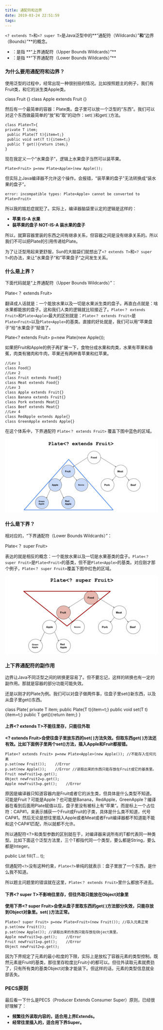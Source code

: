 ```yaml
---
title: 通配符和边界
date: 2019-03-24 22:51:59
tags:
---
```

`<? extends T>`和`<? super T>`是Java泛型中的**“通配符（Wildcards）”**和**“边界（Bounds）”**的概念。

*   <? extends T>：是指 **“上界通配符（Upper Bounds Wildcards）”**
*   <? super T>：是指 **“下界通配符（Lower Bounds Wildcards）”**

### 为什么要用通配符和边界？

使用泛型的过程中，经常出现一种很别扭的情况。比如按照题主的例子，我们有Fruit类，和它的派生类Apple类。

class Fruit {} class Apple extends Fruit {}

然后有一个最简单的容器：Plate类。盘子里可以放一个泛型的“东西”。我们可以对这个东西做最简单的“放”和“取”的动作：set( )和get( )方法。

```
class Plate<T>{ 
private T item;
 public Plate(T t){item=t;} 
 public void set(T t){item=t;} 
 public T get(){return item;}
}
```

现在我定义一个“水果盘子”，逻辑上水果盘子当然可以装苹果。

```
Plate<Fruit> p=new Plate<Apple>(new Apple());
```

但实际上Java编译器不允许这个操作。会报错，“装苹果的盘子”无法转换成“装水果的盘子”。

```
error: incompatible types: Plate<Apple> cannot be converted to Plate<Fruit>
```

所以我的尴尬症就犯了。实际上，编译器脑袋里认定的逻辑是这样的：

*   **苹果 IS-A 水果**
*   **装苹果的盘子 NOT-IS-A 装水果的盘子**

所以，就算容器里装的东西之间有继承关系，但容器之间是没有继承关系的。所以我们不可以把Plate的引用传递给Plate。

为了让泛型用起来更舒服，Sun的大脑袋们就想出了`<? extends T>`和`<? super T>`的办法，来让”水果盘子“和”苹果盘子“之间发生关系。

### 什么是上界？

下面代码就是“上界通配符（Upper Bounds Wildcards）”：

Plate<？ extends Fruit>

翻译成人话就是：一个能放水果以及一切是水果派生类的盘子。再直白点就是：啥水果都能放的盘子。这和我们人类的逻辑就比较接近了。`Plate<？ extends Fruit>`和`Plate<Apple>`最大的区别就是：`Plate<？ extends Fruit>`是`Plate<Fruit>`以及`Plate<Apple>`的基类。直接的好处就是，我们可以用“苹果盘子”给“水果盘子”赋值了。

Plate<? extends Fruit> p=new Plate<Apple>(new Apple());

如果把Fruit和Apple的例子再扩展一下，食物分成水果和肉类，水果有苹果和香蕉，肉类有猪肉和牛肉，苹果还有两种青苹果和红苹果。

```
//Lev 1
class Food{} 
//Lev 2
class Fruit extends Food{} 
class Meat extends Food{} 
//Lev 3
class Apple extends Fruit{} 
class Banana extends Fruit{} 
class Pork extends Meat{} 
class Beef extends Meat{} 
//Lev 4
class RedApple extends Apple{} 
class GreenApple extends Apple{}
```

在这个体系中，下界通配符 `Plate<？ extends Fruit>` 覆盖下图中蓝色的区域。

![1](32402/1.png)

### 什么是下界？

相对应的，“下界通配符（Lower Bounds Wildcards）”：

Plate<？ super Fruit>

表达的就是相反的概念：一个能放水果以及一切是水果基类的盘子。`Plate<？ super Fruit>`是`Plate<Fruit>`的基类，但不是`Plate<Apple>`的基类。对应刚才那个例子，`Plate<？ super Fruit>`覆盖下图中红色的区域。

![2](32402/2.png)

### 上下界通配符的副作用

边界让Java不同泛型之间的转换更容易了。但不要忘记，这样的转换也有一定的副作用。那就是容器的部分功能可能失效。

还是以刚才的Plate为例。我们可以对盘子做两件事，往盘子里set()新东西，以及从盘子里get()东西。

class Plate<T>{ private T item; public Plate(T t){item=t;} public void set(T t){item=t;} public T get(){return item;}
}

#### 上界<? extends T>不能往里存，只能往外取

**<? extends Fruit>会使往盘子里放东西的set( )方法失效。但取东西get( )方法还有效。比如下面例子里两个set()方法，插入Apple和Fruit都报错。**

```
Plate<? extends Fruit> p=new Plate<Apple>(new Apple()); //不能存入任何元素
p.set(new Fruit());    //Error
p.set(new Apple());    //Error //读取出来的东西只能存放在Fruit或它的基类里。
Fruit newFruit1=p.get();
Object newFruit2=p.get();
Apple newFruit3=p.get();    //Error
```


原因是编译器只知道容器内是Fruit或者它的派生类，但具体是什么类型不知道。可能是Fruit？可能是Apple？也可能是Banana，RedApple，GreenApple？编译器在看到后面用Plate赋值以后，盘子里没有被标上有“苹果”。而是标上一个占位符：CAP#1，来表示捕获一个Fruit或Fruit的子类，具体是什么类不知道，代号CAP#1。然后无论是想往里插入Apple或者Meat或者Fruit编译器都不知道能不能和这个CAP#1匹配，所以就都不允许。

所以通配符<?>和类型参数的区别就在于，对编译器来说所有的T都代表同一种类型。比如下面这个泛型方法里，三个T都指代同一个类型，要么都是String，要么都是Integer。

public <T> List<T> fill(T... t);

但通配符`<?>`没有这种约束，`Plate<?>`单纯的就表示：盘子里放了一个东西，是什么我不知道。

所以题主问题里的错误就在这里，`Plate<？ extends Fruit>`里什么都放不进去。

#### 下界<? super T>不影响往里存，但往外取只能放在Object对象里

**使用下界<? super Fruit>会使从盘子里取东西的get( )方法部分失效，只能存放到Object对象里。set( )方法正常。**

```
Plate<? super Fruit> p=new Plate<Fruit>(new Fruit()); //存入元素正常
p.set(new Fruit());
p.set(new Apple()); //读取出来的东西只能存放在Object类里。
Apple newFruit3=p.get();    //Error
Fruit newFruit1=p.get();    //Error
Object newFruit2=p.get();
```

因为下界规定了元素的最小粒度的下限，实际上是放松了容器元素的类型控制。既然元素是Fruit的基类，那往里存粒度比Fruit小的都可以。但往外读取元素就费劲了，只有所有类的基类Object对象才能装下。但这样的话，元素的类型信息就全部丢失。

### PECS原则

最后看一下什么是PECS（Producer Extends Consumer Super）原则，已经很好理解了：

*   **频繁往外读取内容的，适合用上界Extends。**
*   **经常往里插入的，适合用下界Super。**
